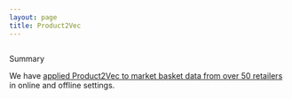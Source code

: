 ```yaml
---
layout: page
title: Product2Vec
---
```



<p style="margin-top: 2em;">
Summary
</p>

<p>
We have <a href="{{ site.baseurl }}{% link menu/applications.md %}">applied Product2Vec to market basket data from over 50 retailers</a> in online and offline settings.
</p>

